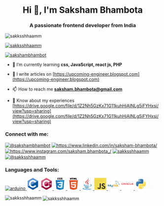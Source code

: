 <h1 align="center">Hi 👋, I'm Saksham Bhambota</h1>
<h3 align="center">A passionate frontend developer from India</h3>

<p align="left"> <img src="https://komarev.com/ghpvc/?username=sakksshhaamm&label=Profile%20views&color=0e75b6&style=flat" alt="sakksshhaamm" /> </p>

<p align="left"> <a href="https://github.com/ryo-ma/github-profile-trophy"><img src="https://github-profile-trophy.vercel.app/?username=sakksshhaamm" alt="sakksshhaamm" /></a> </p>

<p align="left"> <a href="https://twitter.com/sakshambhambot" target="blank"><img src="https://img.shields.io/twitter/follow/sakshambhambot?logo=twitter&style=for-the-badge" alt="sakshambhambot" /></a> </p>

- 🌱 I’m currently learning **css, JavaScript, react js, PHP**

- 📝 I  write articles on [https://upcoming-engineer.blogspot.com](https://upcoming-engineer.blogspot.com)

- 📫 How to reach me **saksham.bhambota@gmail.com**

- 📄 Know about my experiences [https://drive.google.com/file/d/1Z2Nh5GzKx71G11kuhHjAINLg5iFYHxsi/view?usp=sharing](https://drive.google.com/file/d/1Z2Nh5GzKx71G11kuhHjAINLg5iFYHxsi/view?usp=sharing)

<h3 align="left">Connect with me:</h3>
<p align="left">
<a href="https://twitter.com/@sakshambhambot" target="blank"><img align="center" src="https://raw.githubusercontent.com/rahuldkjain/github-profile-readme-generator/master/src/images/icons/Social/twitter.svg" alt="@sakshambhambot" height="30" width="40" /></a>
<a href="https://linkedin.com/in/https://www.linkedin.com/in/saksham-bhambota/" target="blank"><img align="center" src="https://raw.githubusercontent.com/rahuldkjain/github-profile-readme-generator/master/src/images/icons/Social/linked-in-alt.svg" alt="https://www.linkedin.com/in/saksham-bhambota/" height="30" width="40" /></a>
<a href="https://instagram.com/https://www.instagram.com/saksham.bhambota_/" target="blank"><img align="center" src="https://raw.githubusercontent.com/rahuldkjain/github-profile-readme-generator/master/src/images/icons/Social/instagram.svg" alt="https://www.instagram.com/saksham.bhambota_/" height="30" width="40" /></a>
<a href="https://www.hackerrank.com/sakksshhaamm" target="blank"><img align="center" src="https://raw.githubusercontent.com/rahuldkjain/github-profile-readme-generator/master/src/images/icons/Social/hackerrank.svg" alt="sakksshhaamm" height="30" width="40" /></a>
<a href="https://www.hackerearth.com/@sakksshhaamm" target="blank"><img align="center" src="https://raw.githubusercontent.com/rahuldkjain/github-profile-readme-generator/master/src/images/icons/Social/hackerearth.svg" alt="@sakksshhaamm" height="30" width="40" /></a>
</p>

<h3 align="left">Languages and Tools:</h3>
<p align="left"> <a href="https://www.arduino.cc/" target="_blank"> <img src="https://cdn.worldvectorlogo.com/logos/arduino-1.svg" alt="arduino" width="40" height="40"/> </a> <a href="https://www.cprogramming.com/" target="_blank"> <img src="https://raw.githubusercontent.com/devicons/devicon/master/icons/c/c-original.svg" alt="c" width="40" height="40"/> </a> <a href="https://www.w3schools.com/cpp/" target="_blank"> <img src="https://raw.githubusercontent.com/devicons/devicon/master/icons/cplusplus/cplusplus-original.svg" alt="cplusplus" width="40" height="40"/> </a> <a href="https://www.w3schools.com/css/" target="_blank"> <img src="https://raw.githubusercontent.com/devicons/devicon/master/icons/css3/css3-original-wordmark.svg" alt="css3" width="40" height="40"/> </a> <a href="https://www.w3.org/html/" target="_blank"> <img src="https://raw.githubusercontent.com/devicons/devicon/master/icons/html5/html5-original-wordmark.svg" alt="html5" width="40" height="40"/> </a> <a href="https://www.java.com" target="_blank"> <img src="https://raw.githubusercontent.com/devicons/devicon/master/icons/java/java-original.svg" alt="java" width="40" height="40"/> </a> <a href="https://developer.mozilla.org/en-US/docs/Web/JavaScript" target="_blank"> <img src="https://raw.githubusercontent.com/devicons/devicon/master/icons/javascript/javascript-original.svg" alt="javascript" width="40" height="40"/> </a> <a href="https://www.mysql.com/" target="_blank"> <img src="https://raw.githubusercontent.com/devicons/devicon/master/icons/mysql/mysql-original-wordmark.svg" alt="mysql"
width="40" height="40"/> </a> <a href="https://www.oracle.com/" target="_blank"> <img src="https://raw.githubusercontent.com/devicons/devicon/master/icons/oracle/oracle-original.svg" alt="oracle" width="40" height="40"/> </a> <a 
href="https://www.python.org" target="_blank"> <img src="https://raw.githubusercontent.com/devicons/devicon/master/icons/python/python-original.svg" alt="python" width="40" height="40"/> </a> </p>

<p><img align="left" src="https://github-readme-stats.vercel.app/api/top-langs?username=sakksshhaamm&show_icons=true&locale=en&layout=compact" alt="sakksshhaamm" /></p>

<p>&nbsp;<img align="center" src="https://github-readme-stats.vercel.app/api?username=sakksshhaamm&show_icons=true&locale=en" alt="sakksshhaamm" /></p>
